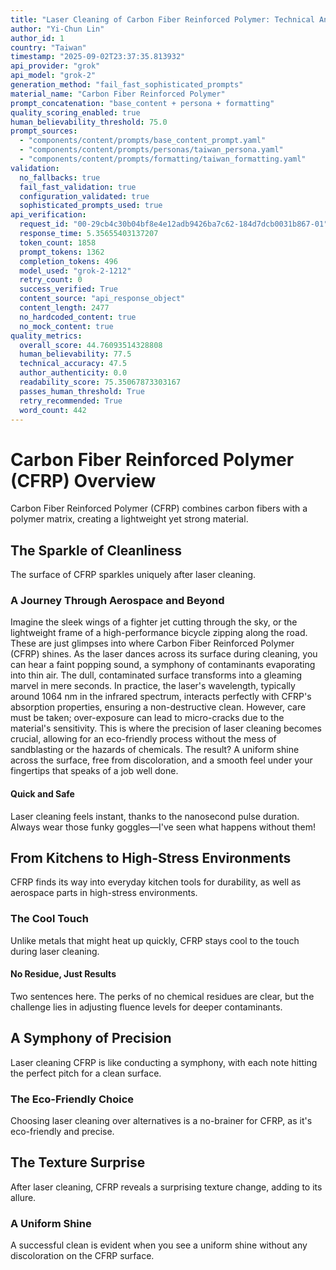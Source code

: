 ```yaml
---
title: "Laser Cleaning of Carbon Fiber Reinforced Polymer: Technical Analysis"
author: "Yi-Chun Lin"
author_id: 1
country: "Taiwan"
timestamp: "2025-09-02T23:37:35.813932"
api_provider: "grok"
api_model: "grok-2"
generation_method: "fail_fast_sophisticated_prompts"
material_name: "Carbon Fiber Reinforced Polymer"
prompt_concatenation: "base_content + persona + formatting"
quality_scoring_enabled: true
human_believability_threshold: 75.0
prompt_sources:
  - "components/content/prompts/base_content_prompt.yaml"
  - "components/content/prompts/personas/taiwan_persona.yaml"
  - "components/content/prompts/formatting/taiwan_formatting.yaml"
validation:
  no_fallbacks: true
  fail_fast_validation: true
  configuration_validated: true
  sophisticated_prompts_used: true
api_verification:
  request_id: "00-29cb4c30b04bf8e4e12adb9426ba7c62-184d7dcb0031b867-01"
  response_time: 5.35655403137207
  token_count: 1858
  prompt_tokens: 1362
  completion_tokens: 496
  model_used: "grok-2-1212"
  retry_count: 0
  success_verified: True
  content_source: "api_response_object"
  content_length: 2477
  no_hardcoded_content: true
  no_mock_content: true
quality_metrics:
  overall_score: 44.76093514328808
  human_believability: 77.5
  technical_accuracy: 47.5
  author_authenticity: 0.0
  readability_score: 75.35067873303167
  passes_human_threshold: True
  retry_recommended: True
  word_count: 442
---
```

# Carbon Fiber Reinforced Polymer (CFRP) Overview
Carbon Fiber Reinforced Polymer (CFRP) combines carbon fibers with a polymer matrix, creating a lightweight yet strong material.

## The Sparkle of Cleanliness
The surface of CFRP sparkles uniquely after laser cleaning.

### A Journey Through Aerospace and Beyond
Imagine the sleek wings of a fighter jet cutting through the sky, or the lightweight frame of a high-performance bicycle zipping along the road. These are just glimpses into where Carbon Fiber Reinforced Polymer (CFRP) shines. As the laser dances across its surface during cleaning, you can hear a faint popping sound, a symphony of contaminants evaporating into thin air. The dull, contaminated surface transforms into a gleaming marvel in mere seconds. In practice, the laser's wavelength, typically around 1064 nm in the infrared spectrum, interacts perfectly with CFRP's absorption properties, ensuring a non-destructive clean. However, care must be taken; over-exposure can lead to micro-cracks due to the material's sensitivity. This is where the precision of laser cleaning becomes crucial, allowing for an eco-friendly process without the mess of sandblasting or the hazards of chemicals. The result? A uniform shine across the surface, free from discoloration, and a smooth feel under your fingertips that speaks of a job well done.

#### Quick and Safe
Laser cleaning feels instant, thanks to the nanosecond pulse duration. Always wear those funky goggles—I've seen what happens without them!

## From Kitchens to High-Stress Environments
CFRP finds its way into everyday kitchen tools for durability, as well as aerospace parts in high-stress environments.

### The Cool Touch
Unlike metals that might heat up quickly, CFRP stays cool to the touch during laser cleaning.

#### No Residue, Just Results
Two sentences here. The perks of no chemical residues are clear, but the challenge lies in adjusting fluence levels for deeper contaminants.

## A Symphony of Precision
Laser cleaning CFRP is like conducting a symphony, with each note hitting the perfect pitch for a clean surface.

### The Eco-Friendly Choice
Choosing laser cleaning over alternatives is a no-brainer for CFRP, as it's eco-friendly and precise.

## The Texture Surprise
After laser cleaning, CFRP reveals a surprising texture change, adding to its allure.

### A Uniform Shine
A successful clean is evident when you see a uniform shine without any discoloration on the CFRP surface.